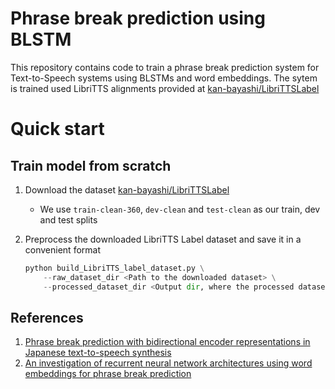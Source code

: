 # Phrase break prediction using BLSTM

This repository contains code to train a phrase break prediction system for Text-to-Speech systems using BLSTMs and word embeddings. The sytem is trained used LibriTTS alignments provided at [kan-bayashi/LibriTTSLabel](https://github.com/kan-bayashi/LibriTTSLabel)
 

# Quick start
## Train model from scratch
1. Download the dataset [kan-bayashi/LibriTTSLabel](https://github.com/kan-bayashi/LibriTTSLabel)
    - We use `train-clean-360`, `dev-clean` and `test-clean` as our train, dev and test splits
    
2. Preprocess the downloaded LibriTTS Label dataset and save it in a convenient format

    ```python
    python build_LibriTTS_label_dataset.py \
        --raw_dataset_dir <Path to the downloaded dataset> \
        --processed_dataset_dir <Output dir, where the processed dataset will be written>
    ```


## References

1. [Phrase break prediction with bidirectional encoder representations in Japanese text-to-speech synthesis](https://arxiv.org/pdf/2104.12395.pdf)
2. [An investigation of recurrent neural network architectures using word embeddings for phrase break prediction](https://www.isca-speech.org/archive_v0/Interspeech_2016/pdfs/0885.PDF)
